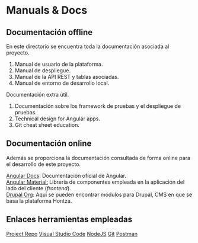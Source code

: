 # Manuals & Docs

## Documentación offline

En este directorio se encuentra toda la documentación asociada al proyecto.

1. Manual de usuario de la plataforma.
2. Manual de despliegue.
3. Manual de la API REST y tablas asociadas.
4. Manual de entorno de desarrollo local.

Documentación extra útil.

1. Documentación sobre los framework de pruebas y el despliegue de pruebas.
2. Technical design for Angular apps.
3. Git cheat sheet education.

## Documentación online

Además se proporciona la documentación consultada de forma online para el desarrollo de este proyecto.

[Angular Docs](https://angular.io/docs): Documentación oficial de Angular.  
[Angular Material:](https://material.angular.io) Libreria de componentes empleada en la aplicación del lado del cliente (_frontend_).  
[Drupal Org](https://www.drupal.org/project/project_module): Aquí se pueden encontrar módulos para Drupal, CMS en que se basa la plataforma Hontza.

## Enlaces herramientas empleadas

[Project Repo](#TODO)
[Visual Studio Code](https://code.visualstudio.com/)
[NodeJS](https://nodejs.org/es/)
[Git](https://git-scm.com/)
[Postman](https://www.postman.com/)
